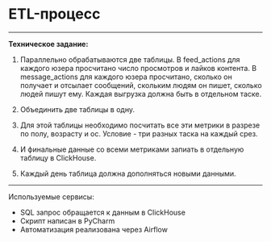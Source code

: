 # ETL-процесс


---
__Техническое задание:__

1. Параллельно обрабатываются две таблицы. В feed_actions для каждого юзера просчитано число просмотров и лайков контента. В message_actions для каждого юзера просчитано, сколько он получает и отсылает сообщений, скольким людям он пишет, сколько людей пишут ему. Каждая выгрузка должна быть в отдельном таске.

2. Объединить две таблицы в одну.

3. Для этой таблицы необходимо посчитать все эти метрики в разрезе по полу, возрасту и ос. Условие - три разных таска на каждый срез.

4. И финальные данные со всеми метриками запиать в отдельную таблицу в ClickHouse.

5. Каждый день таблица должна дополняться новыми данными. 

---
Используемые сервисы:
- SQL запрос обращается к данным в ClickHouse
- Скрипт написан в PyCharm
- Автоматизация реализована через Airflow
